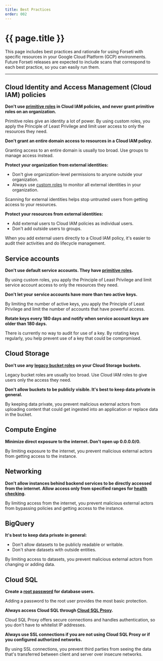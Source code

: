 ```yaml
---
title: Best Practices
order: 002
---
```


# {{ page.title }}

This page includes best practices and rationale for using Forseti with specific
resources in your Google Cloud Platform (GCP) environments. Future Forseti
releases are expected to include scans that correspond to each best practice,
so you can easily run them.

---

## Cloud Identity and Access Management (Cloud IAM) policies

**Don't use [primitive roles](https://cloud.google.com/iam/docs/understanding-roles#primitive_roles)
in Cloud IAM policies, and never grant primitive roles on an organization.**

Primitive roles give an identity a lot of power. By using custom roles, you apply the Principle of
Least Privilege and limit user access to only the resources they need.

**Don't grant an entire domain access to resources in a Cloud IAM policy.**

Granting access to an entire domain is usually too broad. Use groups to manage access instead.

**Protect your organization from external identities:**

* Don't give organization-level permissions to anyone outside your organization.
* Always use [custom roles](https://cloud.google.com/iam/docs/understanding-custom-roles) to
     monitor all external identities in your organization.

Scanning for external identities helps stop untrusted users from getting access to your resources.

**Protect your resources from external identities:**

* Add external users to Cloud IAM policies as individual users.
* Don't add outside users to groups.

When you add external users directly to a Cloud IAM policy, it's easier to audit their activities
and do lifecycle management.

## Service accounts

**Don't use default service accounts. They have
[primitive roles](https://cloud.google.com/iam/docs/understanding-roles#primitive_roles).**

By using custom roles, you apply the Principle of Least Privilege and limit service account access
to only the resources they need.

**Don't let your service accounts have more than two active keys.**

By limiting the number of active keys, you apply the Principle of Least Privilege and limit the
number of accounts that have powerful access.

**Rotate keys every 180 days and notify when service account keys are older than 180 days.**

There is currently no way to audit for use of a key. By rotating keys regularly, you help prevent
use of a key that could be compromised.

## Cloud Storage

**Don't use any [legacy bucket roles](https://cloud.google.com/storage/docs/access-control/iam#acls)
on your Cloud Storage buckets.**

Legacy bucket roles are usually too broad. Use Cloud IAM roles to give users only the access they
need.

**Don't allow buckets to be publicly visible. It's best to keep data private in general.**

By keeping data private, you prevent malicious external actors from uploading content that could
get ingested into an application or replace data in the bucket.

## Compute Engine

**Minimize direct exposure to the internet. Don't open up 0.0.0.0/0.**

By limiting exposure to the internet, you prevent malicious external actors from getting access to
the instance.

## Networking

**Don't allow instances behind backend services to be directly accessed from the internet.
Allow access only from specified ranges for
[health checking](https://cloud.google.com/compute/docs/load-balancing/network/#health_checking).**

By limiting access from the internet, you prevent malicious external actors from bypassing policies
and getting access to the instance.

## BigQuery

**It's best to keep data private in general:**

* Don't allow datasets to be publicly readable or writable.
* Don't share datasets with outside entities.

By limiting access to datasets, you prevent malicious external actors from changing or adding data.

## Cloud SQL

**Create a [root password](https://cloud.google.com/sql/docs/mysql/create-manage-users#user-root)
for database users.**

Adding a password to the root user provides the most basic protection.

**Always access Cloud SQL through
[Cloud SQL Proxy](https://cloud.google.com/sql/docs/mysql/sql-proxy).**

Cloud SQL Proxy offers secure connections and handles authentication, so you don't have to
whitelist IP addresses.

**Always use SSL connections if you are not using Cloud SQL Proxy or if you configured
authorized networks.**

By using SSL connections, you prevent third parties from seeing the data that's transferred
between client and server over insecure networks.